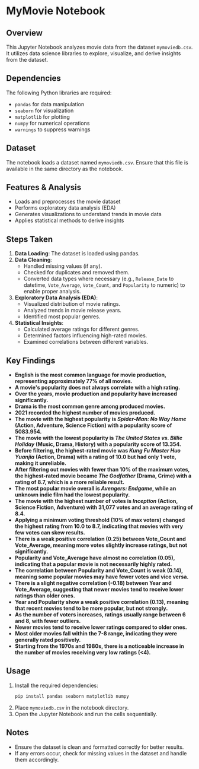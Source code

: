 # MyMovie Notebook

## Overview

This Jupyter Notebook analyzes movie data from the dataset `mymoviedb.csv`. It utilizes data science libraries to explore, visualize, and derive insights from the dataset.

## Dependencies

The following Python libraries are required:

- `pandas` for data manipulation
- `seaborn` for visualization
- `matplotlib` for plotting
- `numpy` for numerical operations
- `warnings` to suppress warnings

## Dataset

The notebook loads a dataset named `mymoviedb.csv`. Ensure that this file is available in the same directory as the notebook.

## Features & Analysis

- Loads and preprocesses the movie dataset
- Performs exploratory data analysis (EDA)
- Generates visualizations to understand trends in movie data
- Applies statistical methods to derive insights

## Steps Taken

1. **Data Loading**: The dataset is loaded using pandas.
2. **Data Cleaning**:
   - Handled missing values (if any).
   - Checked for duplicates and removed them.
   - Converted data types where necessary (e.g., `Release_Date` to datetime, `Vote_Average`, `Vote_Count`, and `Popularity` to numeric) to enable proper analysis.
3. **Exploratory Data Analysis (EDA)**:
   - Visualized distribution of movie ratings.
   - Analyzed trends in movie release years.
   - Identified most popular genres.
4. **Statistical Insights**:
   - Calculated average ratings for different genres.
   - Determined factors influencing high-rated movies.
   - Examined correlations between different variables.

## Key Findings

- **English is the most common language for movie production, representing approximately 77% of all movies.**
- **A movie's popularity does not always correlate with a high rating.**
- **Over the years, movie production and popularity have increased significantly.**
- **Drama is the most common genre among produced movies.**
- **2021 recorded the highest number of movies produced.**
- **The movie with the highest popularity is *********Spider-Man: No Way Home********* (Action, Adventure, Science Fiction) with a popularity score of 5083.954.**
- **The movie with the lowest popularity is *********The United States vs. Billie Holiday********* (Music, Drama, History) with a popularity score of 13.354.**
- **Before filtering, the highest-rated movie was *********Kung Fu Master Huo Yuanjia********* (Action, Drama) with a rating of 10.0 but had only 1 vote, making it unreliable.**
- **After filtering out movies with fewer than 10% of the maximum votes, the highest-rated movie became *********The Godfather********* (Drama, Crime) with a rating of 8.7, which is a more reliable result.**
- **The most popular movie overall is *********Avengers: Endgame*********, while an unknown indie film had the lowest popularity.**
- **The movie with the highest number of votes is *********Inception********* (Action, Science Fiction, Adventure) with 31,077 votes and an average rating of 8.4.**
- **Applying a minimum voting threshold (10% of max voters) changed the highest rating from 10.0 to 8.7, indicating that movies with very few votes can skew results.**
- **There is a weak positive correlation (0.25) between Vote\_Count and Vote\_Average, meaning more votes slightly increase ratings, but not significantly.**
- **Popularity and Vote\_Average have almost no correlation (0.05), indicating that a popular movie is not necessarily highly rated.**
- **The correlation between Popularity and Vote\_Count is weak (0.14), meaning some popular movies may have fewer votes and vice versa.**
- **There is a slight negative correlation (-0.18) between Year and Vote\_Average, suggesting that newer movies tend to receive lower ratings than older ones.**
- **Year and Popularity show a weak positive correlation (0.13), meaning that recent movies tend to be more popular, but not strongly.**
- **As the number of voters increases, ratings usually range between 6 and 8, with fewer outliers.**
- **Newer movies tend to receive lower ratings compared to older ones.**
- **Most older movies fall within the 7-8 range, indicating they were generally rated positively.**
- **Starting from the 1970s and 1980s, there is a noticeable increase in the number of movies receiving very low ratings (<4).**

## Usage

1. Install the required dependencies:
   ```bash
   pip install pandas seaborn matplotlib numpy
   ```
2. Place `mymoviedb.csv` in the notebook directory.
3. Open the Jupyter Notebook and run the cells sequentially.

## Notes

- Ensure the dataset is clean and formatted correctly for better results.
- If any errors occur, check for missing values in the dataset and handle them accordingly.

